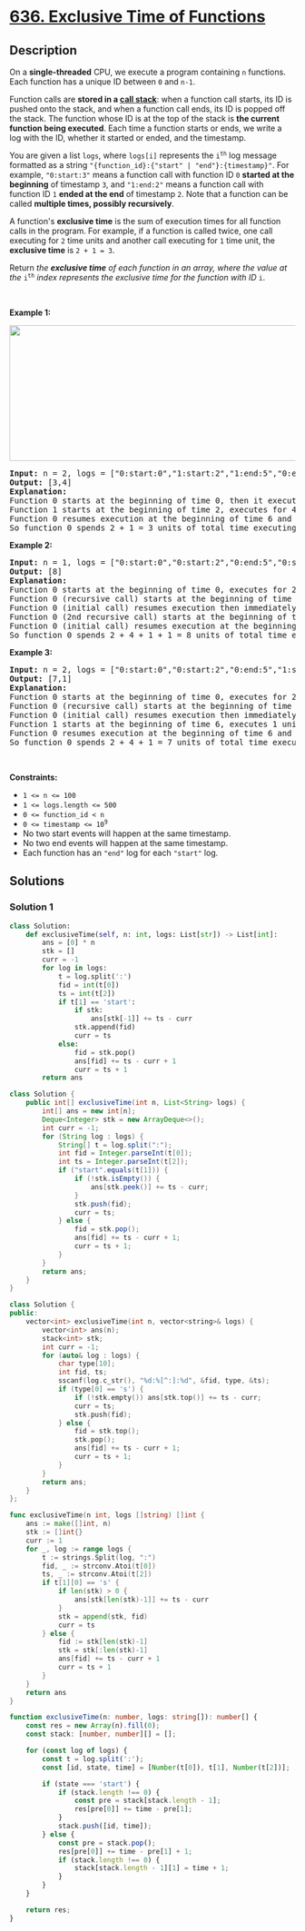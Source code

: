 # [636. Exclusive Time of Functions](https://leetcode.com/problems/exclusive-time-of-functions)


## Description

<p>On a <strong>single-threaded</strong> CPU, we execute a program containing <code>n</code> functions. Each function has a unique ID between <code>0</code> and <code>n-1</code>.</p>

<p>Function calls are <strong>stored in a <a href="https://en.wikipedia.org/wiki/Call_stack">call stack</a></strong>: when a function call starts, its ID is pushed onto the stack, and when a function call ends, its ID is popped off the stack. The function whose ID is at the top of the stack is <strong>the current function being executed</strong>. Each time a function starts or ends, we write a log with the ID, whether it started or ended, and the timestamp.</p>

<p>You are given a list <code>logs</code>, where <code>logs[i]</code> represents the <code>i<sup>th</sup></code> log message formatted as a string <code>&quot;{function_id}:{&quot;start&quot; | &quot;end&quot;}:{timestamp}&quot;</code>. For example, <code>&quot;0:start:3&quot;</code> means a function call with function ID <code>0</code> <strong>started at the beginning</strong> of timestamp <code>3</code>, and <code>&quot;1:end:2&quot;</code> means a function call with function ID <code>1</code> <strong>ended at the end</strong> of timestamp <code>2</code>. Note that a function can be called <b>multiple times, possibly recursively</b>.</p>

<p>A function&#39;s <strong>exclusive time</strong> is the sum of execution times for all function calls in the program. For example, if a function is called twice, one call executing for <code>2</code> time units and another call executing for <code>1</code> time unit, the <strong>exclusive time</strong> is <code>2 + 1 = 3</code>.</p>

<p>Return <em>the <strong>exclusive time</strong> of each function in an array, where the value at the </em><code>i<sup>th</sup></code><em> index represents the exclusive time for the function with ID </em><code>i</code>.</p>

<p>&nbsp;</p>
<p><strong class="example">Example 1:</strong></p>
<img alt="" src="https://spcdn.pages.dev/leetcode/problems/0636.Exclusive%20Time%20of%20Functions/images/diag1b.png" style="width: 550px; height: 239px;" />
<pre>
<strong>Input:</strong> n = 2, logs = [&quot;0:start:0&quot;,&quot;1:start:2&quot;,&quot;1:end:5&quot;,&quot;0:end:6&quot;]
<strong>Output:</strong> [3,4]
<strong>Explanation:</strong>
Function 0 starts at the beginning of time 0, then it executes 2 for units of time and reaches the end of time 1.
Function 1 starts at the beginning of time 2, executes for 4 units of time, and ends at the end of time 5.
Function 0 resumes execution at the beginning of time 6 and executes for 1 unit of time.
So function 0 spends 2 + 1 = 3 units of total time executing, and function 1 spends 4 units of total time executing.
</pre>

<p><strong class="example">Example 2:</strong></p>

<pre>
<strong>Input:</strong> n = 1, logs = [&quot;0:start:0&quot;,&quot;0:start:2&quot;,&quot;0:end:5&quot;,&quot;0:start:6&quot;,&quot;0:end:6&quot;,&quot;0:end:7&quot;]
<strong>Output:</strong> [8]
<strong>Explanation:</strong>
Function 0 starts at the beginning of time 0, executes for 2 units of time, and recursively calls itself.
Function 0 (recursive call) starts at the beginning of time 2 and executes for 4 units of time.
Function 0 (initial call) resumes execution then immediately calls itself again.
Function 0 (2nd recursive call) starts at the beginning of time 6 and executes for 1 unit of time.
Function 0 (initial call) resumes execution at the beginning of time 7 and executes for 1 unit of time.
So function 0 spends 2 + 4 + 1 + 1 = 8 units of total time executing.
</pre>

<p><strong class="example">Example 3:</strong></p>

<pre>
<strong>Input:</strong> n = 2, logs = [&quot;0:start:0&quot;,&quot;0:start:2&quot;,&quot;0:end:5&quot;,&quot;1:start:6&quot;,&quot;1:end:6&quot;,&quot;0:end:7&quot;]
<strong>Output:</strong> [7,1]
<strong>Explanation:</strong>
Function 0 starts at the beginning of time 0, executes for 2 units of time, and recursively calls itself.
Function 0 (recursive call) starts at the beginning of time 2 and executes for 4 units of time.
Function 0 (initial call) resumes execution then immediately calls function 1.
Function 1 starts at the beginning of time 6, executes 1 unit of time, and ends at the end of time 6.
Function 0 resumes execution at the beginning of time 6 and executes for 2 units of time.
So function 0 spends 2 + 4 + 1 = 7 units of total time executing, and function 1 spends 1 unit of total time executing.
</pre>

<p>&nbsp;</p>
<p><strong>Constraints:</strong></p>

<ul>
	<li><code>1 &lt;= n &lt;= 100</code></li>
	<li><code>1 &lt;= logs.length &lt;= 500</code></li>
	<li><code>0 &lt;= function_id &lt; n</code></li>
	<li><code>0 &lt;= timestamp &lt;= 10<sup>9</sup></code></li>
	<li>No two start events will happen at the same timestamp.</li>
	<li>No two end events will happen at the same timestamp.</li>
	<li>Each function has an <code>&quot;end&quot;</code> log for each <code>&quot;start&quot;</code> log.</li>
</ul>

## Solutions

### Solution 1

<!-- tabs:start -->

```python
class Solution:
    def exclusiveTime(self, n: int, logs: List[str]) -> List[int]:
        ans = [0] * n
        stk = []
        curr = -1
        for log in logs:
            t = log.split(':')
            fid = int(t[0])
            ts = int(t[2])
            if t[1] == 'start':
                if stk:
                    ans[stk[-1]] += ts - curr
                stk.append(fid)
                curr = ts
            else:
                fid = stk.pop()
                ans[fid] += ts - curr + 1
                curr = ts + 1
        return ans
```

```java
class Solution {
    public int[] exclusiveTime(int n, List<String> logs) {
        int[] ans = new int[n];
        Deque<Integer> stk = new ArrayDeque<>();
        int curr = -1;
        for (String log : logs) {
            String[] t = log.split(":");
            int fid = Integer.parseInt(t[0]);
            int ts = Integer.parseInt(t[2]);
            if ("start".equals(t[1])) {
                if (!stk.isEmpty()) {
                    ans[stk.peek()] += ts - curr;
                }
                stk.push(fid);
                curr = ts;
            } else {
                fid = stk.pop();
                ans[fid] += ts - curr + 1;
                curr = ts + 1;
            }
        }
        return ans;
    }
}
```

```cpp
class Solution {
public:
    vector<int> exclusiveTime(int n, vector<string>& logs) {
        vector<int> ans(n);
        stack<int> stk;
        int curr = -1;
        for (auto& log : logs) {
            char type[10];
            int fid, ts;
            sscanf(log.c_str(), "%d:%[^:]:%d", &fid, type, &ts);
            if (type[0] == 's') {
                if (!stk.empty()) ans[stk.top()] += ts - curr;
                curr = ts;
                stk.push(fid);
            } else {
                fid = stk.top();
                stk.pop();
                ans[fid] += ts - curr + 1;
                curr = ts + 1;
            }
        }
        return ans;
    }
};
```

```go
func exclusiveTime(n int, logs []string) []int {
	ans := make([]int, n)
	stk := []int{}
	curr := 1
	for _, log := range logs {
		t := strings.Split(log, ":")
		fid, _ := strconv.Atoi(t[0])
		ts, _ := strconv.Atoi(t[2])
		if t[1][0] == 's' {
			if len(stk) > 0 {
				ans[stk[len(stk)-1]] += ts - curr
			}
			stk = append(stk, fid)
			curr = ts
		} else {
			fid := stk[len(stk)-1]
			stk = stk[:len(stk)-1]
			ans[fid] += ts - curr + 1
			curr = ts + 1
		}
	}
	return ans
}
```

```ts
function exclusiveTime(n: number, logs: string[]): number[] {
    const res = new Array(n).fill(0);
    const stack: [number, number][] = [];

    for (const log of logs) {
        const t = log.split(':');
        const [id, state, time] = [Number(t[0]), t[1], Number(t[2])];

        if (state === 'start') {
            if (stack.length !== 0) {
                const pre = stack[stack.length - 1];
                res[pre[0]] += time - pre[1];
            }
            stack.push([id, time]);
        } else {
            const pre = stack.pop();
            res[pre[0]] += time - pre[1] + 1;
            if (stack.length !== 0) {
                stack[stack.length - 1][1] = time + 1;
            }
        }
    }

    return res;
}
```

<!-- tabs:end -->

<!-- end -->

